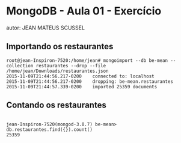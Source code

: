 # MongoDB - Aula 01 - Exercício
autor: JEAN MATEUS SCUSSEL

## Importando os restaurantes 

```
root@jean-Inspiron-7520:/home/jean# mongoimport --db be-mean --collection restaurantes --drop --file /home/jean/Downloads/restaurantes.json
2015-11-09T21:44:56.217-0200	connected to: localhost
2015-11-09T21:44:56.217-0200	dropping: be-mean.restaurantes
2015-11-09T21:44:57.339-0200	imported 25359 documents

```

## Contando os restaurantes

```

jean-Inspiron-7520(mongod-3.0.7) be-mean> db.restaurantes.find({}).count()
25359

```
